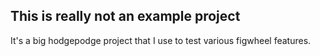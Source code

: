 ## This is really not an example project

It's a big hodgepodge project that I use to test various figwheel features.